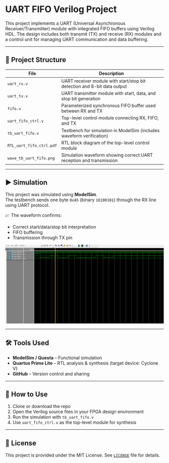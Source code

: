 # UART FIFO Verilog Project

This project implements a UART (Universal Asynchronous Receiver/Transmitter) module with integrated FIFO buffers using Verilog HDL. The design includes both transmit (TX) and receive (RX) modules and a control unit for managing UART communication and data buffering.

---

## 📁 Project Structure

| File | Description |
|------|-------------|
| `uart_rx.v` | UART receiver module with start/stop bit detection and 8-bit data output |
| `uart_tx.v` | UART transmitter module with start, data, and stop bit generation |
| `fifo.v` | Parameterized synchronous FIFO buffer used between RX and TX |
| `uart_fifo_ctrl.v` | Top-level control module connecting RX, FIFO, and TX |
| `tb_uart_fifo.v` | Testbench for simulation in ModelSim (includes waveform verification) |
| `RTL_uart_fifo_ctrl.pdf` | RTL block diagram of the top-level control module |
| `wave_tb_uart_fifo.png` | Simulation waveform showing correct UART reception and transmission |

---

## ▶️ Simulation

This project was simulated using **ModelSim**.  
The testbench sends one byte `0xA5` (binary `10100101`) through the RX line using UART protocol.

📈 The waveform confirms:
- Correct start/data/stop bit interpretation
- FIFO buffering
- Transmission through TX pin

![Waveform](wave_tb_uart_fifo.png)

---

## 🛠️ Tools Used

- **ModelSim / Questa** – Functional simulation
- **Quartus Prime Lite** – RTL analysis & synthesis (target device: Cyclone V)
- **GitHub** – Version control and sharing

---

## 🧩 How to Use

1. Clone or download the repo
2. Open the Verilog source files in your FPGA design environment
3. Run the simulation with `tb_uart_fifo.v`
4. Use `uart_fifo_ctrl.v` as the top-level module for synthesis

---

## 📝 License

This project is provided under the MIT License. See [`LICENSE`](LICENSE) file for details.
